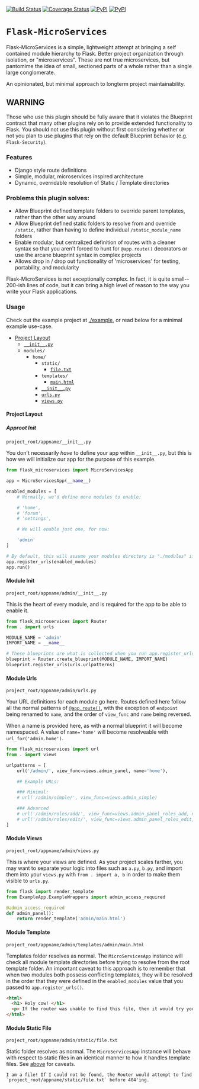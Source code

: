 [![Build Status](https://travis-ci.org/NoiSek/Flask-MicroServices.svg?branch=master)](https://travis-ci.org/NoiSek/Flask-MicroServices)
[![Coverage Status](https://coveralls.io/repos/github/NoiSek/Flask-MicroServices/badge.svg?branch=master)](https://coveralls.io/github/NoiSek/Flask-MicroServices?branch=master)
[![PyPI](https://img.shields.io/pypi/v/flask-microservices.svg)]()
[![PyPI](https://img.shields.io/pypi/pyversions/flask-microservices.svg)]()

# `Flask-MicroServices`

Flask-MicroServices is a simple, lightweight attempt at bringing a self contained module hierarchy to Flask. Better project organization through isolation, or "microservices". These are not true microservices, but pantomime the idea of small, sectioned parts of a whole rather than a single large conglomerate.

An opinionated, but minimal approach to longterm project maintainability.

## WARNING

Those who use this plugin should be fully aware that it violates the Blueprint contract that many other plugins rely on to provide extended functionality to Flask. You should not use this plugin without first considering whether or not you plan to use plugins that rely on the default Blueprint behavior (e.g. `Flask-Security`).


### Features

- Django style route definitions
- Simple, modular, microservices inspired architecture
- Dynamic, overridable resolution of Static / Template directories


### Problems this plugin solves:

- Allow Blueprint defined template folders to override parent templates, rather than the other way around
- Allow Blueprint defined static folders to resolve from and override `/static`, rather than having to define individual `/static_module_name` folders
- Enable modular, but centralized definition of routes with a cleaner syntax so that you aren't forced to hunt for `@app.route()` decorators or use the arcane blueprint syntax in complex projects
- Allows drop in / drop out functionality of 'microservices' for testing, portability, and modularity

Flask-MicroServices is not exceptionally complex. In fact, it is quite small-- 200-ish lines of code, but it can bring a high level of reason to the way you write your Flask applications.


### Usage

Check out the example project at [./example](example), or read below for a minimal example use-case.

- [Project Layout](#project-layout)
  - [`__init__.py`](#approot-init)
  - `modules/`
    - `home/`
      - `static/`
        - [`file.txt`](#module-static-file)
      - `templates/`
        - [`main.html`](#module-template)
      - [`__init__.py`](#module-init)
      - [`urls.py`](#module-urls)
      - [`views.py`](#module-views)

#### Project Layout

##### Approot Init

`project_root/appname/__init__.py`


You don't necessarily *have* to define your app within `__init__.py`, but this is how we will initialize our app for the purpose of this example.

```python
from flask_microservices import MicroServicesApp

app = MicroServicesApp(__name__)

enabled_modules = [
    # Normally, we'd define more modules to enable:

    # 'home',
    # 'forum',
    # 'settings',

    # We will enable just one, for now:

    'admin'
]

# By default, this will assume your modules directory is "./modules" if a second argument is not provided.
app.register_urls(enabled_modules)
app.run()
```

#### Module Init

`project_root/appname/admin/__init__.py`


This is the heart of every module, and is required for the app to be able to enable it.

```python
from flask_microservices import Router
from . import urls

MODULE_NAME = 'admin'
IMPORT_NAME = __name__

# These blueprints are what is collected when you run app.register_urls()
blueprint = Router.create_blueprint(MODULE_NAME, IMPORT_NAME)
blueprint.register_urls(urls.urlpatterns)
```

#### Module Urls

`project_root/appname/admin/urls.py`


Your URL definitions for each module go here. Routes defined here follow all the normal patterns of [`@app.route()`](http://flask.pocoo.org/docs/0.12/api/#url-route-registrations), with the exception of `endpoint` being renamed to `name`, and the order of `view_func` and `name` being reversed.

When a name is provided here, as with a normal blueprint it will become namespaced. A value of `name='home'` will become resolveable with `url_for('admin.home')`.

```python
from flask_microservices import url
from . import views

urlpatterns = [
    url('/admin/', view_func=views.admin_panel, name='home'),

    ## Example URLs:

    ### Minimal:
    # url('/admin/simple/', view_func=views.admin_simple)

    ### Advanced
    # url('/admin/roles/add/', view_func=views.admin_panel_roles_add, name='role_add', methods=['GET', 'POST']),
    # url('/admin/roles/edit/', view_func=views.admin_panel_roles_edit, name='role_edit', methods=['GET', 'POST']),
]
```

#### Module Views

`project_root/appname/admin/views.py`

This is where your views are defined. As your project scales farther, you may want to separate your logic into files such as `a.py`, `b.py`, and import them into your `views.py` with `from . import a, b` in order to make them visible to `urls.py`.

```python
from flask import render_template
from ExampleApp.ExampleWrappers import admin_access_required

@admin_access_required
def admin_panel():
    return render_template('admin/main.html')
```

#### Module Template

`project_root/appname/admin/templates/admin/main.html`

Templates folder resolves as normal. The `MicroServicesApp` instance will check all module template directories before trying to resolve from the root template folder. An important caveat to this approach is to remember that when two modules both possess conflicting templates, they will be resolved in the order that they were defined in the `enabled_modules` value that you passed to `app.register_urls()`.

```html
<html>
  <h1> Holy cow! </h1>
  <p> If the router was unable to find this file, then it would try your root level templates folder at `project_root/appname/templates/admin/main.html` before failing.</p>
</html>
```

#### Module Static File

`project_root/appname/admin/static/file.txt`

Static folder resolves as normal. The `MicroServicesApp` instance will behave with respect to static files in an identical manner to how it handles template files. See [above](#module-views) for caveats.

```
I am a file! If I could not be found, the Router would attempt to find `project_root/appname/static/file.txt` before 404'ing.
```
